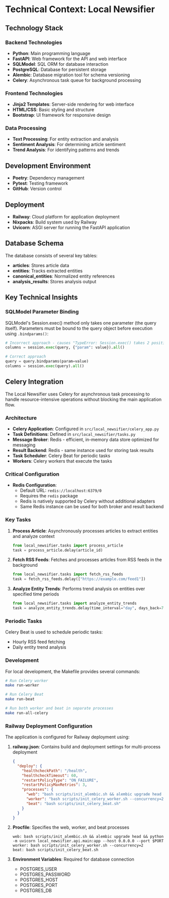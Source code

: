# Technical Context: Local Newsifier

## Technology Stack

### Backend Technologies
- **Python**: Main programming language
- **FastAPI**: Web framework for the API and web interface
- **SQLModel**: SQL ORM for database interaction
- **PostgreSQL**: Database for persistent storage
- **Alembic**: Database migration tool for schema versioning
- **Celery**: Asynchronous task queue for background processing

### Frontend Technologies
- **Jinja2 Templates**: Server-side rendering for web interface
- **HTML/CSS**: Basic styling and structure
- **Bootstrap**: UI framework for responsive design

### Data Processing
- **Text Processing**: For entity extraction and analysis
- **Sentiment Analysis**: For determining article sentiment
- **Trend Analysis**: For identifying patterns and trends

## Development Environment
- **Poetry**: Dependency management
- **Pytest**: Testing framework
- **GitHub**: Version control

## Deployment
- **Railway**: Cloud platform for application deployment
- **Nixpacks**: Build system used by Railway
- **Uvicorn**: ASGI server for running the FastAPI application

## Database Schema
The database consists of several key tables:
- **articles**: Stores article data
- **entities**: Tracks extracted entities
- **canonical_entities**: Normalized entity references
- **analysis_results**: Stores analysis output

## Key Technical Insights

### SQLModel Parameter Binding
SQLModel's Session.exec() method only takes one parameter (the query itself). Parameters must be bound to the query object before execution using `.bindparams()`:

```python
# Incorrect approach - causes "TypeError: Session.exec() takes 2 positional arguments but 3 were given"
columns = session.exec(query, {"param": value}).all()

# Correct approach
query = query.bindparams(param=value)
columns = session.exec(query).all()
```

## Celery Integration

The Local Newsifier uses Celery for asynchronous task processing to handle resource-intensive operations without blocking the main application flow.

### Architecture
- **Celery Application**: Configured in `src/local_newsifier/celery_app.py`
- **Task Definitions**: Defined in `src/local_newsifier/tasks.py`
- **Message Broker**: Redis - efficient, in-memory data store optimized for messaging
- **Result Backend**: Redis - same instance used for storing task results
- **Task Scheduler**: Celery Beat for periodic tasks
- **Workers**: Celery workers that execute the tasks

### Critical Configuration
- **Redis Configuration**:
  - Default URL: `redis://localhost:6379/0`
  - Requires the `redis` package
  - Redis is natively supported by Celery without additional adapters
  - Same Redis instance can be used for both broker and result backend

### Key Tasks
1. **Process Article**: Asynchronously processes articles to extract entities and analyze context
   ```python
   from local_newsifier.tasks import process_article
   task = process_article.delay(article_id)
   ```

2. **Fetch RSS Feeds**: Fetches and processes articles from RSS feeds in the background
   ```python
   from local_newsifier.tasks import fetch_rss_feeds
   task = fetch_rss_feeds.delay(["https://example.com/feed1"])
   ```

3. **Analyze Entity Trends**: Performs trend analysis on entities over specified time periods
   ```python
   from local_newsifier.tasks import analyze_entity_trends
   task = analyze_entity_trends.delay(time_interval="day", days_back=7)
   ```

### Periodic Tasks
Celery Beat is used to schedule periodic tasks:
- Hourly RSS feed fetching
- Daily entity trend analysis

### Development
For local development, the Makefile provides several commands:
```bash
# Run Celery worker
make run-worker

# Run Celery Beat
make run-beat

# Run both worker and beat in separate processes
make run-all-celery
```

### Railway Deployment Configuration
The application is configured for Railway deployment using:
1. **railway.json**: Contains build and deployment settings for multi-process deployment
   ```json
   {
     "deploy": {
       "healthcheckPath": "/health",
       "healthcheckTimeout": 60,
       "restartPolicyType": "ON_FAILURE",
       "restartPolicyMaxRetries": 3,
       "processes": {
         "web": "bash scripts/init_alembic.sh && alembic upgrade head && python -m uvicorn local_newsifier.api.main:app --host 0.0.0.0 --port $PORT",
         "worker": "bash scripts/init_celery_worker.sh --concurrency=2",
         "beat": "bash scripts/init_celery_beat.sh"
       }
     }
   }
   ```

2. **Procfile**: Specifies the web, worker, and beat processes
   ```
   web: bash scripts/init_alembic.sh && alembic upgrade head && python -m uvicorn local_newsifier.api.main:app --host 0.0.0.0 --port $PORT
   worker: bash scripts/init_celery_worker.sh --concurrency=2
   beat: bash scripts/init_celery_beat.sh
   ```

3. **Environment Variables**: Required for database connection
   - POSTGRES_USER
   - POSTGRES_PASSWORD
   - POSTGRES_HOST
   - POSTGRES_PORT
   - POSTGRES_DB
